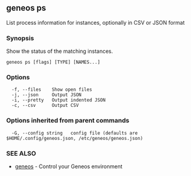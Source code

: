 ## geneos ps

List process information for instances, optionally in CSV or JSON format

### Synopsis


Show the status of the matching instances.


```
geneos ps [flags] [TYPE] [NAMES...]
```

### Options

```
  -f, --files    Show open files
  -j, --json     Output JSON
  -i, --pretty   Output indented JSON
  -c, --csv      Output CSV
```

### Options inherited from parent commands

```
  -G, --config string   config file (defaults are $HOME/.config/geneos.json, /etc/geneos/geneos.json)
```

### SEE ALSO

* [geneos](geneos.md)	 - Control your Geneos environment

